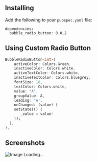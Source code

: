 
## Installing

Add the following to your `pubspec.yaml` file:

    dependencies:
      bubble_radio_button: 0.0.2


## Using Custom Radio Button


```dart
BubbleRadioButton<int>(
    activeColor: Colors.Green,
    inactiveColor: Colors.white,
    activeTextColor: Colors.white,
    inactiveTextColor: Colors.bluegrey,
    fontSize: 18,
    textColor: Colors.white,
    value: "A",
    groupValue: A,
    leading: 'A',
    onChanged: (value) {
    setState(() {
       _value = value!
    });
  },
),
```

## Screenshots

<img src="https://github.com/abdulmanafpfassal/content/blob/master/radiobutton.jpg" alt="Image Loading...">


